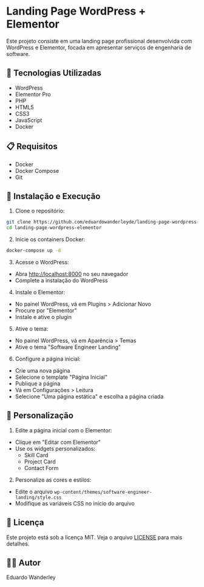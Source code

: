 # Landing Page WordPress + Elementor

Este projeto consiste em uma landing page profissional desenvolvida com WordPress e Elementor, focada em apresentar serviços de engenharia de software.

## 🚀 Tecnologias Utilizadas

- WordPress
- Elementor Pro
- PHP
- HTML5
- CSS3
- JavaScript
- Docker

## 📋 Requisitos

- Docker
- Docker Compose
- Git

## 🔧 Instalação e Execução

1. Clone o repositório:

```bash
git clone https://github.com/eduardowanderleyde/landing-page-wordpress-elementor.git
cd landing-page-wordpress-elementor
```

2. Inicie os containers Docker:

```bash
docker-compose up -d
```

3. Acesse o WordPress:

- Abra <http://localhost:8000> no seu navegador
- Complete a instalação do WordPress

4. Instale o Elementor:

- No painel WordPress, vá em Plugins > Adicionar Novo
- Procure por "Elementor"
- Instale e ative o plugin

5. Ative o tema:

- No painel WordPress, vá em Aparência > Temas
- Ative o tema "Software Engineer Landing"

6. Configure a página inicial:

- Crie uma nova página
- Selecione o template "Página Inicial"
- Publique a página
- Vá em Configurações > Leitura
- Selecione "Uma página estática" e escolha a página criada

## 🎨 Personalização

1. Edite a página inicial com o Elementor:

- Clique em "Editar com Elementor"
- Use os widgets personalizados:
  - Skill Card
  - Project Card
  - Contact Form

2. Personalize as cores e estilos:

- Edite o arquivo `wp-content/themes/software-engineer-landing/style.css`
- Modifique as variáveis CSS no início do arquivo

## 📝 Licença

Este projeto está sob a licença MIT. Veja o arquivo [LICENSE](LICENSE) para mais detalhes.

## 👨‍💻 Autor

Eduardo Wanderley
